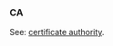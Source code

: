 ### CA

<p class="c8"><span>See: </span><span class="c2"><a class="c3" href="#h.dm6pt5kg2uim">certificate authority</a></span><span class="c0">.</span></p>